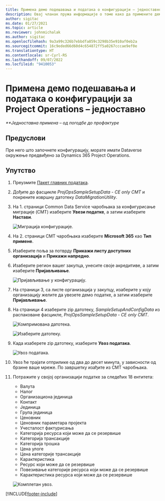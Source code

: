 ```yaml
---
title: Примена демо подешавања и података о конфигурацији – једноставно
description: Овај чланак пружа информације о томе како да примените демо подешавања и податке о конфигурацији за Project Operations.
author: sigitac
ms.date: 01/27/2021
ms.topic: article
ms.reviewer: johnmichalak
ms.author: sigitac
ms.openlocfilehash: 9a3a99c326b7ebbdfa859c3298b35e910af0eb2a
ms.sourcegitcommit: 16c9eded66d60d4c654872ff5a0267cccae9ef0e
ms.translationtype: HT
ms.contentlocale: sr-Cyrl-RS
ms.lasthandoff: 09/07/2022
ms.locfileid: "9410053"
---
```

# <a name="apply-demo-setup-and-configuration-data-for-project-operations---lite"></a>Примена демо подешавања и података о конфигурацији за Project Operations – једноставно 

_**Једноставна примена – од погодбе до профактуре_



## <a name="prerequisites"></a>Предуслови

Пре него што започнете конфигурацију, морате имати Dataverse окружење предвиђено за Dynamics 365 Project Operations.


## <a name="instructions"></a>Упутство

1. Преузмите [Пакет главних података](https://download.microsoft.com/download/3/4/1/341bf279-a64f-4baa-af31-ce624859b518/ProjOpsSampleSetupData-%20CE%20only.zip). 
2. Дођите до фасцикле *ProjOpsSampleSetupData - CE only CMT* и покрените извршну датотеку *DataMigrationUtility*.
3. На 1. страници Common Data Service чаробњака за конфигурисање миграције (CMT) изаберите **Увези податке**, а затим изаберите **Настави**.

    ![Миграција конфигурације.](./media/1ConfigurationMigration.png)

4. На 2. страници CMT чаробњака изаберите **Microsoft 365** као **Тип примене**.
5. Изаберите поља за потврду **Прикажи листу доступних организација** и **Прикажи напредно**.
6. Изаберите регион вашег закупца, унесите своје акредитиве, а затим изаберите **Пријављивање**.

   ![Пријављивање у конфигурацију.](./media/2ConfigurationSignin.png)

7. На страници 3, са листе организација у закупцу, изаберите у коју организацију желите да увезете демо податке, а затим изаберите **Пријављивање**.
8. На страници 4 изаберите zip датотеку, *SampleSetupAndConfigData* из распаковане фасцикле, *ProjOpsSampleSetupData - CE only CMT*.

   ![Компримована датотека.](./media/3ZipFile.png)

   ![Изаберите датотеку.](./media/4SelectAFile.png)

9. Када изаберете zip датотеку, изаберите **Увоз података**.

   ![Увоз података.](./media/5ImportData.png)

10. Увоз ће трајати отприлике од два до десет минута, у зависности од брзине ваше мреже. По завршетку изађите из CMT чаробњака. 
11. Потражите у својој организацији податке за следећих 18 ентитета:

    -   Валута
    -   Налог
    -   Организациона јединица
    -   Контакт
    -   Јединица
    -   Група јединица
    -   Ценовник
    -   Ценовник параметара пројекта 
    -   Учесталост фактурисања
    -   Категорија ресурса који може да се резервише
    -   Категорија трансакције
    -   Категорија трошка
    -   Цена улоге
    -   Цена категорије трансакције
    -   Карактеристика
    -   Ресурс који може да се резервише
    -   Повезивање категорије ресурса који може да се резервише
    -   Карактеристика ресурса који може да се резервише

    ![Комплетан увоз.](./media/6CompleteImport.png)


[!INCLUDE[footer-include](../includes/footer-banner.md)]
